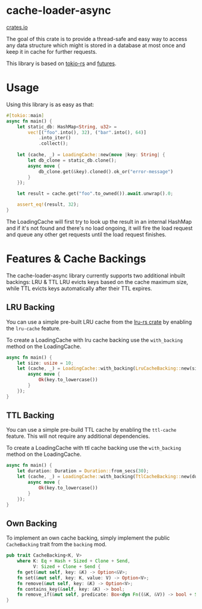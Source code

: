 # cache-loader-async
[crates.io](https://crates.io/crates/cache_loader_async)

The goal of this crate is to provide a thread-safe and easy way to access any data structure
which might is stored in a database at most once and keep it in cache for further requests.

This library is based on [tokio-rs](https://github.com/tokio-rs/tokio) and 
[futures](https://github.com/rust-lang/futures-rs).

# Usage
Using this library is as easy as that:
```rust
#[tokio::main]
async fn main() {
    let static_db: HashMap<String, u32> =
        vec![("foo".into(), 32), ("bar".into(), 64)]
            .into_iter()
            .collect();
    
    let (cache, _) = LoadingCache::new(move |key: String| {
        let db_clone = static_db.clone();
        async move {
            db_clone.get(&key).cloned().ok_or("error-message")
        }
    });

    let result = cache.get("foo".to_owned()).await.unwrap().0;

    assert_eq!(result, 32);
}
```

The LoadingCache will first try to look up the result in an internal HashMap and if it's
not found and there's no load ongoing, it will fire the load request and queue any other
get requests until the load request finishes.

# Features & Cache Backings

The cache-loader-async library currently supports two additional inbuilt backings: LRU & TTL
LRU evicts keys based on the cache maximum size, while TTL evicts keys automatically after their TTL expires.

## LRU Backing
You can use a simple pre-built LRU cache from the [lru-rs crate](https://github.com/jeromefroe/lru-rs) by enabling 
the `lru-cache` feature.

To create a LoadingCache with lru cache backing use the `with_backing` method on the LoadingCache.

```rust
async fn main() {
    let size: usize = 10;
    let (cache, _) = LoadingCache::with_backing(LruCacheBacking::new(size), move |key: String| {
        async move {
            Ok(key.to_lowercase())
        }
    });
}
```

## TTL Backing
You can use a simple pre-build TTL cache by enabling the `ttl-cache` feature. This will not require any 
additional dependencies.

To create a LoadingCache with ttl cache backing use the `with_backing` method on the LoadingCache.
```rust
async fn main() {
    let duration: Duration = Duration::from_secs(30);
    let (cache, _) = LoadingCache::with_backing(TtlCacheBacking::new(duration), move |key: String| {
        async move {
            Ok(key.to_lowercase())
        }
    });
}
```

## Own Backing

To implement an own cache backing, simply implement the public `CacheBacking` trait from the `backing` mod.

```rust
pub trait CacheBacking<K, V>
    where K: Eq + Hash + Sized + Clone + Send,
          V: Sized + Clone + Send {
    fn get(&mut self, key: &K) -> Option<&V>;
    fn set(&mut self, key: K, value: V) -> Option<V>;
    fn remove(&mut self, key: &K) -> Option<V>;
    fn contains_key(&self, key: &K) -> bool;
    fn remove_if(&mut self, predicate: Box<dyn Fn((&K, &V)) -> bool + Send + 'static>);
}
```